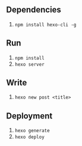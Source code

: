 ## Dependencies

1. `npm install hexo-cli -g`

## Run

1. `npm install`
2. `hexo server`

## Write

1. `hexo new post <title>`

## Deployment

1. `hexo generate`
2. `hexo deploy`
